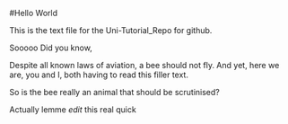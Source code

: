#Hello World

This is the text file for the Uni-Tutorial_Repo for github.

Sooooo
Did you know,

Despite all known laws of aviation, a bee should not fly.
And yet, here we are, you and I, both having to read this filler text.

So is the bee really an animal that should be scrutinised?

Actually lemme *edit* this real quick
